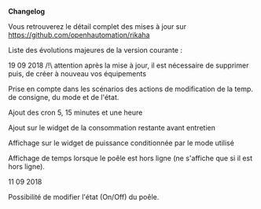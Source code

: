 **Changelog**

Vous retrouverez le détail complet des mises à jour sur https://github.com/openhautomation/rikaha

Liste des évolutions majeures de la version courante :

19 09 2018 /!\ attention après la mise à jour, il est nécessaire de supprimer puis, de créer à nouveau vos équipements

Prise en compte dans les scénarios des actions de modification de la temp. de consigne, du mode et de l'état.

Ajout des cron 5, 15 minutes et une heure

Ajout sur le widget de la consommation restante avant entretien

Affichage sur le widget de puissance conditionnée par le mode utilisé

Affichage de temps lorsque le poêle est hors ligne (ne s'affiche que si il est hors ligne).

11 09 2018

Possibilité de modifier l'état (On/Off) du poêle.
